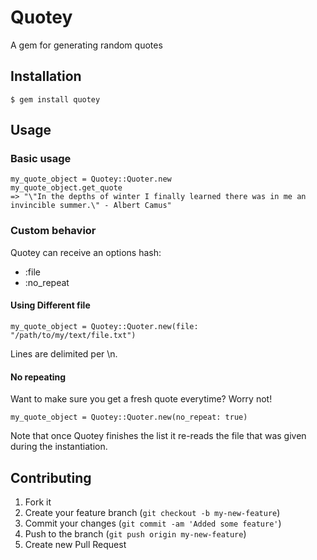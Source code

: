 # Quotey

A gem for generating random quotes

## Installation

    $ gem install quotey

## Usage

### Basic usage

	my_quote_object = Quotey::Quoter.new
	my_quote_object.get_quote
	=> "\"In the depths of winter I finally learned there was in me an invincible summer.\" - Albert Camus"

### Custom behavior 

Quotey can receive an options hash:

* :file
* :no_repeat

#### Using Different file

	my_quote_object = Quotey::Quoter.new(file: "/path/to/my/text/file.txt")

Lines are delimited per \n.

#### No repeating

Want to make sure you get a fresh quote everytime? Worry not!

	my_quote_object = Quotey::Quoter.new(no_repeat: true)
	
Note that once Quotey finishes the list it re-reads the file that was given during the instantiation.

## Contributing

1. Fork it
2. Create your feature branch (`git checkout -b my-new-feature`)
3. Commit your changes (`git commit -am 'Added some feature'`)
4. Push to the branch (`git push origin my-new-feature`)
5. Create new Pull Request
